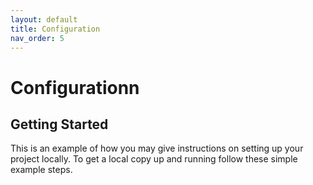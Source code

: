 ```yaml
---
layout: default
title: Configuration
nav_order: 5
---
```


# Configurationn

<!-- GETTING STARTED -->
## Getting Started

This is an example of how you may give instructions on setting up your project locally.
To get a local copy up and running follow these simple example steps.